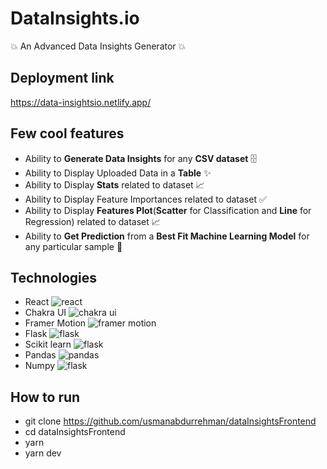 # DataInsights.io

:boom: An Advanced Data Insights Generator :boom:

## Deployment link

https://data-insightsio.netlify.app/

## Few cool features

- Ability to **Generate Data Insights** for any **CSV dataset** :file_cabinet:
- Ability to Display Uploaded Data in a **Table** :sparkles:
- Ability to Display **Stats** related to dataset :chart_with_upwards_trend:
- Ability to Display Feature Importances related to dataset :white_check_mark:
- Ability to Display **Features Plot**(**Scatter** for Classification and **Line** for Regression) related to dataset :chart_with_upwards_trend:
- Ability to **Get Prediction** from a **Best Fit Machine Learning Model** for any particular sample :tada:

## Technologies

- React <img alt="react" src="https://img.shields.io/badge/-React-45b8d8?style=flat-square&logo=react&logoColor=white" />
- Chakra UI <img alt="chakra ui" src="https://img.shields.io/badge/-Chakra%20UI-319795?style=flat-square&logo=chakraui&logoColor=white" />
- Framer Motion <img alt="framer motion" src="https://img.shields.io/badge/-Framer-0055FF?style=flat-square&logo=framer&logoColor=white" />
- Flask <img alt="flask" src="https://img.shields.io/badge/-Flask-000000?style=flat-square&logo=flask&logoColor=white" />
- Scikit learn <img alt="flask" src="https://img.shields.io/badge/-Scikit%20Learn-F7931E?style=flat-square&logo=scikitlearn&logoColor=white" />
- Pandas <img alt="pandas" src="https://img.shields.io/badge/-Pandas-150458?style=flat-square&logo=pandas&logoColor=white" />
- Numpy <img alt="flask" src="https://img.shields.io/badge/-Numpy-013243?style=flat-square&logo=numpy&logoColor=white" />

## How to run

- git clone https://github.com/usmanabdurrehman/dataInsightsFrontend
- cd dataInsightsFrontend
- yarn
- yarn dev
